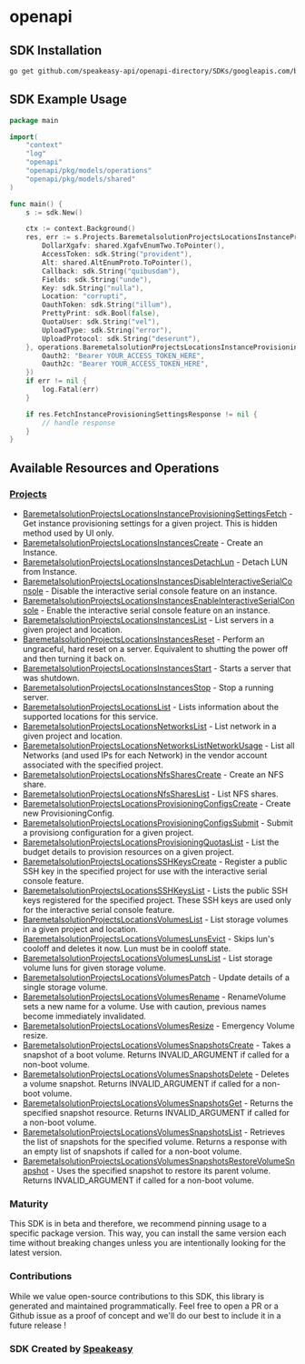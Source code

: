 # openapi

<!-- Start SDK Installation -->
## SDK Installation

```bash
go get github.com/speakeasy-api/openapi-directory/SDKs/googleapis.com/baremetalsolution/v2/go
```
<!-- End SDK Installation -->

## SDK Example Usage
<!-- Start SDK Example Usage -->
```go
package main

import(
	"context"
	"log"
	"openapi"
	"openapi/pkg/models/operations"
	"openapi/pkg/models/shared"
)

func main() {
    s := sdk.New()

    ctx := context.Background()
    res, err := s.Projects.BaremetalsolutionProjectsLocationsInstanceProvisioningSettingsFetch(ctx, operations.BaremetalsolutionProjectsLocationsInstanceProvisioningSettingsFetchRequest{
        DollarXgafv: shared.XgafvEnumTwo.ToPointer(),
        AccessToken: sdk.String("provident"),
        Alt: shared.AltEnumProto.ToPointer(),
        Callback: sdk.String("quibusdam"),
        Fields: sdk.String("unde"),
        Key: sdk.String("nulla"),
        Location: "corrupti",
        OauthToken: sdk.String("illum"),
        PrettyPrint: sdk.Bool(false),
        QuotaUser: sdk.String("vel"),
        UploadType: sdk.String("error"),
        UploadProtocol: sdk.String("deserunt"),
    }, operations.BaremetalsolutionProjectsLocationsInstanceProvisioningSettingsFetchSecurity{
        Oauth2: "Bearer YOUR_ACCESS_TOKEN_HERE",
        Oauth2c: "Bearer YOUR_ACCESS_TOKEN_HERE",
    })
    if err != nil {
        log.Fatal(err)
    }

    if res.FetchInstanceProvisioningSettingsResponse != nil {
        // handle response
    }
}
```
<!-- End SDK Example Usage -->

<!-- Start SDK Available Operations -->
## Available Resources and Operations


### [Projects](docs/projects/README.md)

* [BaremetalsolutionProjectsLocationsInstanceProvisioningSettingsFetch](docs/projects/README.md#baremetalsolutionprojectslocationsinstanceprovisioningsettingsfetch) - Get instance provisioning settings for a given project. This is hidden method used by UI only.
* [BaremetalsolutionProjectsLocationsInstancesCreate](docs/projects/README.md#baremetalsolutionprojectslocationsinstancescreate) - Create an Instance.
* [BaremetalsolutionProjectsLocationsInstancesDetachLun](docs/projects/README.md#baremetalsolutionprojectslocationsinstancesdetachlun) - Detach LUN from Instance.
* [BaremetalsolutionProjectsLocationsInstancesDisableInteractiveSerialConsole](docs/projects/README.md#baremetalsolutionprojectslocationsinstancesdisableinteractiveserialconsole) - Disable the interactive serial console feature on an instance.
* [BaremetalsolutionProjectsLocationsInstancesEnableInteractiveSerialConsole](docs/projects/README.md#baremetalsolutionprojectslocationsinstancesenableinteractiveserialconsole) - Enable the interactive serial console feature on an instance.
* [BaremetalsolutionProjectsLocationsInstancesList](docs/projects/README.md#baremetalsolutionprojectslocationsinstanceslist) - List servers in a given project and location.
* [BaremetalsolutionProjectsLocationsInstancesReset](docs/projects/README.md#baremetalsolutionprojectslocationsinstancesreset) - Perform an ungraceful, hard reset on a server. Equivalent to shutting the power off and then turning it back on.
* [BaremetalsolutionProjectsLocationsInstancesStart](docs/projects/README.md#baremetalsolutionprojectslocationsinstancesstart) - Starts a server that was shutdown.
* [BaremetalsolutionProjectsLocationsInstancesStop](docs/projects/README.md#baremetalsolutionprojectslocationsinstancesstop) - Stop a running server.
* [BaremetalsolutionProjectsLocationsList](docs/projects/README.md#baremetalsolutionprojectslocationslist) - Lists information about the supported locations for this service.
* [BaremetalsolutionProjectsLocationsNetworksList](docs/projects/README.md#baremetalsolutionprojectslocationsnetworkslist) - List network in a given project and location.
* [BaremetalsolutionProjectsLocationsNetworksListNetworkUsage](docs/projects/README.md#baremetalsolutionprojectslocationsnetworkslistnetworkusage) - List all Networks (and used IPs for each Network) in the vendor account associated with the specified project.
* [BaremetalsolutionProjectsLocationsNfsSharesCreate](docs/projects/README.md#baremetalsolutionprojectslocationsnfssharescreate) - Create an NFS share.
* [BaremetalsolutionProjectsLocationsNfsSharesList](docs/projects/README.md#baremetalsolutionprojectslocationsnfsshareslist) - List NFS shares.
* [BaremetalsolutionProjectsLocationsProvisioningConfigsCreate](docs/projects/README.md#baremetalsolutionprojectslocationsprovisioningconfigscreate) - Create new ProvisioningConfig.
* [BaremetalsolutionProjectsLocationsProvisioningConfigsSubmit](docs/projects/README.md#baremetalsolutionprojectslocationsprovisioningconfigssubmit) - Submit a provisiong configuration for a given project.
* [BaremetalsolutionProjectsLocationsProvisioningQuotasList](docs/projects/README.md#baremetalsolutionprojectslocationsprovisioningquotaslist) - List the budget details to provision resources on a given project.
* [BaremetalsolutionProjectsLocationsSSHKeysCreate](docs/projects/README.md#baremetalsolutionprojectslocationssshkeyscreate) - Register a public SSH key in the specified project for use with the interactive serial console feature.
* [BaremetalsolutionProjectsLocationsSSHKeysList](docs/projects/README.md#baremetalsolutionprojectslocationssshkeyslist) - Lists the public SSH keys registered for the specified project. These SSH keys are used only for the interactive serial console feature.
* [BaremetalsolutionProjectsLocationsVolumesList](docs/projects/README.md#baremetalsolutionprojectslocationsvolumeslist) - List storage volumes in a given project and location.
* [BaremetalsolutionProjectsLocationsVolumesLunsEvict](docs/projects/README.md#baremetalsolutionprojectslocationsvolumeslunsevict) - Skips lun's cooloff and deletes it now. Lun must be in cooloff state.
* [BaremetalsolutionProjectsLocationsVolumesLunsList](docs/projects/README.md#baremetalsolutionprojectslocationsvolumeslunslist) - List storage volume luns for given storage volume.
* [BaremetalsolutionProjectsLocationsVolumesPatch](docs/projects/README.md#baremetalsolutionprojectslocationsvolumespatch) - Update details of a single storage volume.
* [BaremetalsolutionProjectsLocationsVolumesRename](docs/projects/README.md#baremetalsolutionprojectslocationsvolumesrename) - RenameVolume sets a new name for a volume. Use with caution, previous names become immediately invalidated.
* [BaremetalsolutionProjectsLocationsVolumesResize](docs/projects/README.md#baremetalsolutionprojectslocationsvolumesresize) - Emergency Volume resize.
* [BaremetalsolutionProjectsLocationsVolumesSnapshotsCreate](docs/projects/README.md#baremetalsolutionprojectslocationsvolumessnapshotscreate) - Takes a snapshot of a boot volume. Returns INVALID_ARGUMENT if called for a non-boot volume.
* [BaremetalsolutionProjectsLocationsVolumesSnapshotsDelete](docs/projects/README.md#baremetalsolutionprojectslocationsvolumessnapshotsdelete) - Deletes a volume snapshot. Returns INVALID_ARGUMENT if called for a non-boot volume.
* [BaremetalsolutionProjectsLocationsVolumesSnapshotsGet](docs/projects/README.md#baremetalsolutionprojectslocationsvolumessnapshotsget) - Returns the specified snapshot resource. Returns INVALID_ARGUMENT if called for a non-boot volume.
* [BaremetalsolutionProjectsLocationsVolumesSnapshotsList](docs/projects/README.md#baremetalsolutionprojectslocationsvolumessnapshotslist) - Retrieves the list of snapshots for the specified volume. Returns a response with an empty list of snapshots if called for a non-boot volume.
* [BaremetalsolutionProjectsLocationsVolumesSnapshotsRestoreVolumeSnapshot](docs/projects/README.md#baremetalsolutionprojectslocationsvolumessnapshotsrestorevolumesnapshot) - Uses the specified snapshot to restore its parent volume. Returns INVALID_ARGUMENT if called for a non-boot volume.
<!-- End SDK Available Operations -->

### Maturity

This SDK is in beta and therefore, we recommend pinning usage to a specific package version.
This way, you can install the same version each time without breaking changes unless you are intentionally
looking for the latest version.

### Contributions

While we value open-source contributions to this SDK, this library is generated and maintained programmatically.
Feel free to open a PR or a Github issue as a proof of concept and we'll do our best to include it in a future release !

### SDK Created by [Speakeasy](https://docs.speakeasyapi.dev/docs/using-speakeasy/client-sdks)
